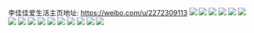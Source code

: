 李佳佳爱生活主页地址: https://weibo.com/u/2272309113 
![](https://wx4.sinaimg.cn/mw2000/8770af79gy1h9fnowazymj20u0140gt4.jpg) 
![](https://wx4.sinaimg.cn/mw2000/8770af79gy1h9fnowvrdzj20u0140qa5.jpg) 
![](https://wx4.sinaimg.cn/mw2000/8770af79gy1h9fnoxfeduj20u0140ah4.jpg) 
![](https://wx4.sinaimg.cn/mw2000/8770af79gy1h9fnoxy7nfj20u0140dn7.jpg) 
![](https://wx4.sinaimg.cn/mw2000/8770af79gy1h9fnovn29hj20u0140dmy.jpg) 
![](https://wx4.sinaimg.cn/mw2000/8770af79gy1h9eixiazplj20u0140qa5.jpg) 
![](https://wx4.sinaimg.cn/mw2000/8770af79gy1h9eixj0p1rj20u0140gtb.jpg) 
![](https://wx4.sinaimg.cn/mw2000/8770af79gy1h9eixjl2fgj20u014010j.jpg) 
![](https://wx4.sinaimg.cn/mw2000/8770af79gy1h9eixkdc0hj20u0140wlv.jpg) 
![](https://wx4.sinaimg.cn/mw2000/8770af79gy1h9eixl1z9kj20u0140tg0.jpg) 
![](https://wx4.sinaimg.cn/mw2000/8770af79gy1h9eixlrhj3j20u0140jzk.jpg) 
![](https://wx4.sinaimg.cn/mw2000/8770af79gy1h9eixmbhq9j20u0140jya.jpg) 
![](https://wx4.sinaimg.cn/mw2000/8770af79gy1h9ddwt93tuj20u0140gut.jpg) 
![](https://wx4.sinaimg.cn/mw2000/8770af79gy1h9ddwtxui1j20u0140113.jpg) 
![](https://wx4.sinaimg.cn/mw2000/8770af79gy1h9ddwsmfs9j20u0140k10.jpg) 
![](https://wx4.sinaimg.cn/mw2000/8770af79gy1h9ddwuhnvmj20u0140gu6.jpg) 
